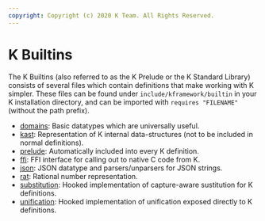 ```yaml
---
copyright: Copyright (c) 2020 K Team. All Rights Reserved.
---
```


K Builtins
==========

The K Builtins (also referred to as the K Prelude or the K Standard Library)
consists of several files which contain definitions that make working with K
simpler. These files can be found under `include/kframework/builtin` in your K
installation directory, and can be imported with `requires "FILENAME"` (without
the path prefix).

-   [domains](domains.md): Basic datatypes which are universally useful.
-   [kast](kast.md): Representation of K internal data-structures (not to be
    included in normal definitions).
-   [prelude](prelude.md): Automatically included into every K definition.
-   [ffi](ffi.md): FFI interface for calling out to native C code from K.
-   [json](json.md): JSON datatype and parsers/unparsers for JSON strings.
-   [rat](rat.md): Rational number representation.
-   [substitution](substitution.md): Hooked implementation of capture-aware
    sustitution for K definitions.
-   [unification](https://github.com/runtimeverification/k/blob/master/k-distribution/include/kframework/builtin/unification.k): Hooked implementation of unification
    exposed directly to K definitions.
